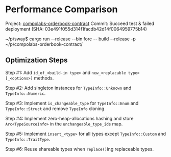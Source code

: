 # Performance Comparison

Project: [compolabs-orderbook-contract](/home/kebradalaonda/p/compolabs-orderbook-contract)
Commit:  Succeed test & failed deployment (SHA: 03e491f055d314f1facdb42d14f0064959775b14)

~/p/sway$ cargo run --release --bin forc -- build --release -p ~/p/compolabs-orderbook-contract/

## Optimization Steps

Step #1: Add `id_of_<build-in type>` and `new_<replacable type>[_<options>]` methods.

Step #2: Add singleton instances for `TypeInfo::Unknown` and `TypeInfo::Numeric`.

Step #3: Implement `is_changeable_type` for `TypeInfo::Enum` and `TypeInfo::Struct` and remove `TypeInfo` cloning.

Step #4: Implement zero-heap-allocations hashing and store `Arc<TypeSourceInfo>` in the `unchangeable_type_ids` map.

Step #5: Implement `insert_<type>` for all types except `TypeInfo::Custom` and `TypeInfo::TraitType`.

Step #6: Reuse shareable types when `replace()`ing replaceable types.

